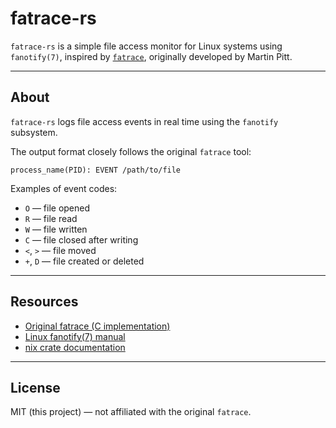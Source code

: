 # fatrace-rs

`fatrace-rs` is a simple file access monitor for Linux systems using `fanotify(7)`, inspired by [`fatrace`](https://github.com/martinpitt/fatrace), originally developed by Martin Pitt.

---

## About

`fatrace-rs` logs file access events in real time using the `fanotify` subsystem.

The output format closely follows the original `fatrace` tool:
```
process_name(PID): EVENT /path/to/file
```

Examples of event codes:
- `O` — file opened
- `R` — file read
- `W` — file written
- `C` — file closed after writing
- `<`, `>` — file moved
- `+`, `D` — file created or deleted

---

## Resources

- [Original fatrace (C implementation)](https://github.com/martinpitt/fatrace)
- [Linux fanotify(7) manual](https://man7.org/linux/man-pages/man7/fanotify.7.html)
- [nix crate documentation](https://docs.rs/nix/)

---

## License

MIT (this project) — not affiliated with the original `fatrace`.
